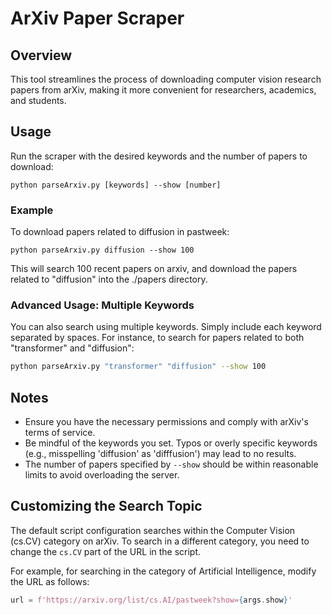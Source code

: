 # ArXiv Paper Scraper

## Overview
This tool streamlines the process of downloading computer vision research papers from arXiv, making it more convenient for researchers, academics, and students.

## Usage

Run the scraper with the desired keywords and the number of papers to download:

`python parseArxiv.py [keywords] --show [number]`

### Example

To download papers related to diffusion in pastweek:

`python parseArxiv.py diffusion --show 100`

This will search 100 recent papers on arxiv, and download the papers related to "diffusion" into the ./papers directory.

### Advanced Usage: Multiple Keywords

You can also search using multiple keywords. Simply include each keyword separated by spaces. For instance, to search for papers related to both "transformer" and "diffusion":

```bash
python parseArxiv.py "transformer" "diffusion" --show 100
```


## Notes
- Ensure you have the necessary permissions and comply with arXiv's terms of service.
- Be mindful of the keywords you set. Typos or overly specific keywords (e.g., misspelling 'diffusion' as 'difffusion') may lead to no results.
- The number of papers specified by `--show` should be within reasonable limits to avoid overloading the server.

## Customizing the Search Topic

The default script configuration searches within the Computer Vision (cs.CV) category on arXiv. To search in a different category, you need to change the `cs.CV` part of the URL in the script.

For example, for searching in the category of Artificial Intelligence, modify the URL as follows:

```python
url = f'https://arxiv.org/list/cs.AI/pastweek?show={args.show}'


